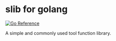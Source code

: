 # slib for golang

[![Go Reference](https://pkg.go.dev/badge/github.com/designinlife/slib.svg)](https://pkg.go.dev/github.com/designinlife/slib)

A simple and commonly used tool function library.
